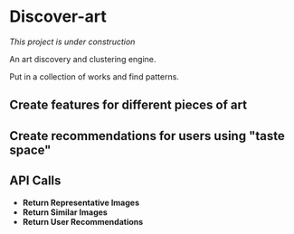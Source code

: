 # Discover-art

*This project is under construction*

An art discovery and clustering engine.

Put in a collection of works and find patterns.

## Create features for different pieces of art

## Create recommendations for users using "taste space"

## API Calls

- **Return Representative Images**
- **Return Similar Images**
- **Return User Recommendations**
